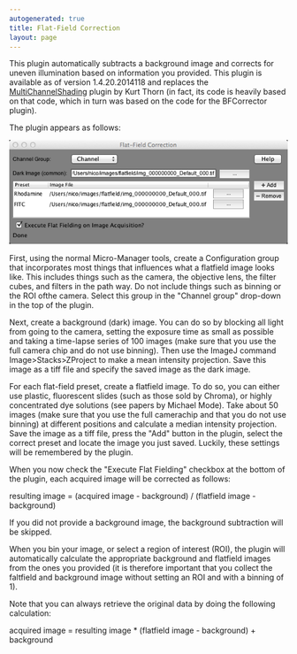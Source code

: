```yaml
---
autogenerated: true
title: Flat-Field Correction
layout: page
---
```


This plugin automatically subtracts a background image and corrects for
uneven illumination based on information you provided. This plugin is
available as of version 1.4.20.2014118 and replaces the
[MultiChannelShading](MultiChannelShading "wikilink") plugin by Kurt
Thorn (in fact, its code is heavily based on that code, which in turn
was based on the code for the BFCorrector plugin).

The plugin appears as follows:

![](media/Flatfield.png "media/Flatfield.png")

First, using the normal Micro-Manager tools, create a Configuration
group that incorporates most things that influences what a flatfield
image looks like. This includes things such as the camera, the objective
lens, the filter cubes, and filters in the path way. Do not include
things such as binning or the ROI ofthe camera. Select this group in the
"Channel group" drop-down in the top of the plugin.

Next, create a background (dark) image. You can do so by blocking all
light from going to the camera, setting the exposure time as small as
possible and taking a time-lapse series of 100 images (make sure that
you use the full camera chip and do not use binning). Then use the
ImageJ command Image&gt;Stacks&gt;ZProject to make a mean intensity
projection. Save this image as a tiff file and specify the saved image
as the dark image.

For each flat-field preset, create a flatfield image. To do so, you can
either use plastic, fluorescent slides (such as those sold by Chroma),
or highly concentrated dye solutions (see papers by Michael Mode). Take
about 50 images (make sure that you use the full camerachip and that you
do not use binning) at different positions and calculate a median
intensity projection. Save the image as a tiff file, press the "Add"
button in the plugin, select the correct preset and locate the image you
just saved. Luckily, these settings will be remembered by the plugin.

When you now check the "Execute Flat Fielding" checkbox at the bottom of
the plugin, each acquired image will be corrected as follows:

resulting image = (acquired image - background) / (flatfield image -
background)

If you did not provide a background image, the background subtraction
will be skipped.

When you bin your image, or select a region of interest (ROI), the
plugin will automatically calculate the appropriate background and
flatfield images from the ones you provided (it is therefore important
that you collect the faltfield and background image without setting an
ROI and with a binning of 1).

Note that you can always retrieve the original data by doing the
following calculation:

acquired image = resulting image \* (flatfield image - background) +
background

